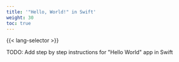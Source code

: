 ```yaml
---
title: '"Hello, World!" in Swift'
weight: 30
toc: true
---
```


{{< lang-selector >}}

TODO:  Add step by step instructions for "Hello World" app in Swift
